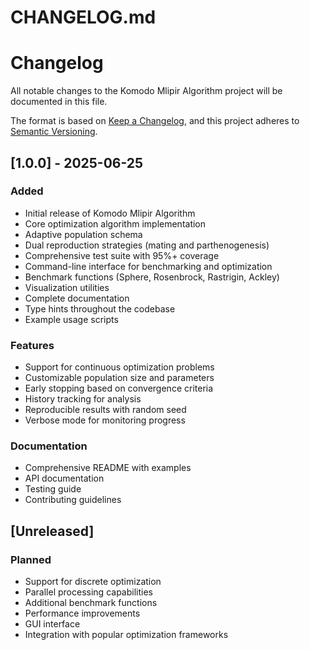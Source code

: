 # CHANGELOG.md
# Changelog

All notable changes to the Komodo Mlipir Algorithm project will be documented in this file.

The format is based on [Keep a Changelog](https://keepachangelog.com/en/1.0.0/),
and this project adheres to [Semantic Versioning](https://semver.org/spec/v2.0.0.html).

## [1.0.0] - 2025-06-25

### Added
- Initial release of Komodo Mlipir Algorithm
- Core optimization algorithm implementation
- Adaptive population schema
- Dual reproduction strategies (mating and parthenogenesis)
- Comprehensive test suite with 95%+ coverage
- Command-line interface for benchmarking and optimization
- Benchmark functions (Sphere, Rosenbrock, Rastrigin, Ackley)
- Visualization utilities
- Complete documentation
- Type hints throughout the codebase
- Example usage scripts

### Features
- Support for continuous optimization problems
- Customizable population size and parameters
- Early stopping based on convergence criteria
- History tracking for analysis
- Reproducible results with random seed
- Verbose mode for monitoring progress

### Documentation
- Comprehensive README with examples
- API documentation
- Testing guide
- Contributing guidelines

## [Unreleased]

### Planned
- Support for discrete optimization
- Parallel processing capabilities
- Additional benchmark functions
- Performance improvements
- GUI interface
- Integration with popular optimization frameworks